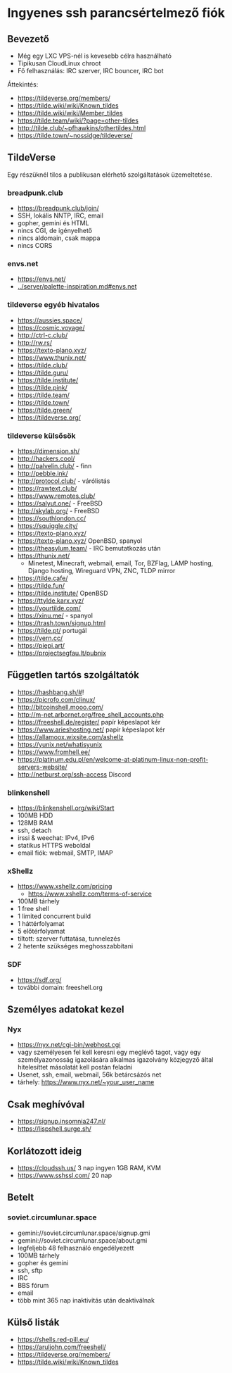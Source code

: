 # Ingyenes ssh parancsértelmező fiók

## Bevezető

* Még egy LXC VPS-nél is kevesebb célra használható
* Tipikusan CloudLinux chroot
* Fő felhasználás: IRC szerver, IRC bouncer, IRC bot

Áttekintés:

* https://tildeverse.org/members/
* https://tilde.wiki/wiki/Known_tildes
* https://tilde.wiki/wiki/Member_tildes
* https://tilde.team/wiki/?page=other-tildes
* http://tilde.club/~pfhawkins/othertildes.html
* https://tilde.town/~nossidge/tildeverse/

## TildeVerse

Egy részüknél tilos a publikusan elérhető szolgáltatások üzemeltetése.

### breadpunk.club

* https://breadpunk.club/join/
* SSH, lokális NNTP, IRC, email
* gopher, gemini és HTML
* nincs CGI, de igényelhető
* nincs aldomain, csak mappa
* nincs CORS

### envs.net

* https://envs.net/
* [../server/palette-inspiration.md#envs.net](../server/palette-inspiration.md#envs.net)

### tildeverse egyéb hivatalos

* https://aussies.space/
* https://cosmic.voyage/
* http://ctrl-c.club/
* http://rw.rs/
* https://texto-plano.xyz/
* https://www.thunix.net/
* https://tilde.club/
* https://tilde.guru/
* https://tilde.institute/
* https://tilde.pink/
* https://tilde.team/
* https://tilde.town/
* https://tilde.green/
* https://tildeverse.org/

### tildeverse külsősök

* https://dimension.sh/
* http://hackers.cool/
* http://palvelin.club/ - finn
* http://pebble.ink/
* http://protocol.club/ - várólistás
* https://rawtext.club/
* https://www.remotes.club/
* https://salyut.one/ - FreeBSD
* http://skylab.org/ - FreeBSD
* https://southlondon.cc/
* https://squiggle.city/
* https://texto-plano.xyz/
* https://texto-plano.xyz/ OpenBSD, spanyol
* https://theasylum.team/ - IRC bemutatkozás után
* https://thunix.net/
  * Minetest, Minecraft, webmail, email, Tor, BZFlag, LAMP hosting, Django hosting, Wireguard VPN, ZNC, TLDP mirror
* https://tilde.cafe/
* https://tilde.fun/
* https://tilde.institute/ OpenBSD
* https://ttylde.karx.xyz/
* https://yourtilde.com/
* https://xinu.me/ - spanyol
* https://trash.town/signup.html
* https://tilde.pt/ portugál
* https://vern.cc/
* https://piepi.art/
* https://projectsegfau.lt/pubnix

## Független tartós szolgáltatók

* https://hashbang.sh/#!
* https://picrofo.com/clinux/
* http://bitcoinshell.mooo.com/
* http://m-net.arbornet.org/free_shell_accounts.php
* https://freeshell.de/register/ papír képeslapot kér
* https://www.arieshosting.net/ papír képeslapot kér
* https://allamoox.wixsite.com/ashellz
* https://yunix.net/whatisyunix
* https://www.fromhell.ee/
* https://platinum.edu.pl/en/welcome-at-platinum-linux-non-profit-servers-website/
* http://netburst.org/ssh-access Discord

### blinkenshell

* https://blinkenshell.org/wiki/Start
* 100MB HDD
* 128MB RAM
* ssh, detach
* irssi & weechat: IPv4, IPv6
* statikus HTTPS weboldal
* email fiók: webmail, SMTP, IMAP

### xShellz

* https://www.xshellz.com/pricing
  * https://www.xshellz.com/terms-of-service
* 100MB tárhely
* 1 free shell
* 1 limited concurrent build
* 1 háttérfolyamat
* 5 előtérfolyamat
* tiltott: szerver futtatása, tunnelezés
* 2 hetente szükséges meghosszabbítani

### SDF

* https://sdf.org/
* további domain: freeshell.org

## Személyes adatokat kezel

### Nyx

* https://nyx.net/cgi-bin/webhost.cgi
* vagy személyesen fel kell keresni egy meglévő tagot, vagy egy személyazonosság igazolására alkalmas igazolvány közjegyző által hitelesíttet másolatát kell postán feladni
* Usenet, ssh, email, webmail, 56k betárcsázós net
* tárhely: https://www.nyx.net/~your_user_name

## Csak meghívóval

* https://signup.insomnia247.nl/
* https://lispshell.surge.sh/

## Korlátozott ideig

* https://cloudssh.us/ 3 nap ingyen 1GB RAM, KVM
* https://www.sshssl.com/ 20 nap

## Betelt

### soviet.circumlunar.space

* gemini://soviet.circumlunar.space/signup.gmi
* gemini://soviet.circumlunar.space/about.gmi
* legfeljebb 48 felhasználó engedélyezett
* 100MB tárhely
* gopher és gemini
* ssh, sftp
* IRC
* BBS fórum
* email
* több mint 365 nap inaktivitás után deaktiválnak

## Külső listák

* https://shells.red-pill.eu/
* https://aruljohn.com/freeshell/
* https://tildeverse.org/members/
* https://tilde.wiki/wiki/Known_tildes
